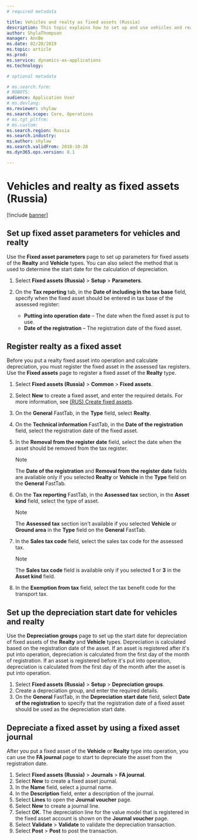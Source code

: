 ```yaml
---
# required metadata

title: Vehicles and realty as fixed assets (Russia)
description: This topic explains how to set up and use vehicles and realty as fixed assets for Russia.
author: ShylaThompson
manager: AnnBe
ms.date: 02/20/2019
ms.topic: article
ms.prod: 
ms.service: dynamics-ax-applications
ms.technology: 

# optional metadata

# ms.search.form: 
# ROBOTS: 
audience: Application User
# ms.devlang: 
ms.reviewer: shylaw
ms.search.scope: Core, Operations
# ms.tgt_pltfrm: 
# ms.custom: 
ms.search.region: Russia
ms.search.industry: 
ms.author: shylaw
ms.search.validFrom: 2018-10-28
ms.dyn365.ops.version: 8.1

---
```


# Vehicles and realty as fixed assets (Russia)

[!include [banner](../includes/banner.md)]

## Set up fixed asset parameters for vehicles and realty

Use the **Fixed asset parameters** page to set up parameters for fixed assets of the **Realty** and **Vehicle** types. You can also select the method that is used to determine the start date for the calculation of depreciation.

1. Select **Fixed assets (Russia)** \> **Setup** \> **Parameters**.
2. On the **Tax reporting** tab, in the **Date of including in the tax base** field, specify when the fixed asset should be entered in tax base of the assessed register:

    - **Putting into operation date** – The date when the fixed asset is put to use.
    - **Date of the registration** – The registration date of the fixed asset.

## Register realty as a fixed asset

Before you put a realty fixed asset into operation and calculate depreciation, you must register the fixed asset in the assessed tax registers. Use the **Fixed assets** page to register a fixed asset of the **Realty** type.

1. Select **Fixed assets (Russia)** \> **Common** \> **Fixed assets**.
2. Select **New** to create a fixed asset, and enter the required details. For more information, see [(RUS) Create fixed assets](rus-create-fixed-assets.md).
3. On the **General** FastTab, in the **Type** field, select **Realty**.
4. On the **Technical information** FastTab, in the **Date of the registration** field, select the registration date of the fixed asset.
   
5. In the **Removal from the register date** field, select the date when the asset should be removed from the tax register.

    > [!NOTE]
    > The **Date of the registration** and **Removal from the register date** fields are available only if you selected **Realty** or **Vehicle** in the **Type** field on the **General** FastTab.

6. On the **Tax reporting** FastTab, in the **Assessed tax** section, in the **Asset kind** field, select the type of asset.

    > [!NOTE]
    > The **Assessed tax** section isn't available if you selected **Vehicle** or **Ground area** in the **Type** field on the **General** FastTab.

7. In the **Sales tax code** field, select the sales tax code for the assessed tax.

    > [!NOTE]
    > The **Sales tax code** field is available only if you selected **1** or **3** in the **Asset kind** field.

8. In the **Exemption from tax** field, select the tax benefit code for the transport tax.

## Set up the depreciation start date for vehicles and realty

Use the **Depreciation groups** page to set up the start date for depreciation of fixed assets of the **Realty** and **Vehicle** types. Depreciation is calculated based on the registration date of the asset. If an asset is registered after it's put into operation, depreciation is calculated from the first day of the month of registration. If an asset is registered before it's put into operation, depreciation is calculated from the first day of the month after the asset is put into operation.

1. Select **Fixed assets (Russia)** \> **Setup** \> **Depreciation groups**.
2. Create a depreciation group, and enter the required details.
3. On the **General** FastTab, in the **Depreciation start date** field, select **Date of the registration** to specify that the registration date of a fixed asset should be used as the depreciation start date.

## Depreciate a fixed asset by using a fixed asset journal

After you put a fixed asset of the **Vehicle** or **Realty** type into operation, you can use the **FA journal** page to start to depreciate the asset from the registration date.

1. Select **Fixed assets (Russia)** \> **Journals** \> **FA journal**.
2. Select **New** to create a fixed asset journal.
3. In the **Name** field, select a journal name.
4. In the **Description** field, enter a description of the journal.
5. Select **Lines** to open the **Journal voucher** page.
6. Select **New** to create a journal line.
7. Select **OK**. The depreciation line for the value model that is registered in the fixed asset account is shown on the **Journal voucher** page.
8. Select **Validate** \> **Validate** to validate the depreciation transaction.
9. Select **Post** \> **Post** to post the transaction.
